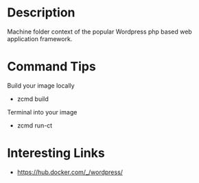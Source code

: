 # Description
Machine folder context of the popular Wordpress php based web application framework.

# Command Tips
Build your image locally
* zcmd build

Terminal into your image
* zcmd run-ct

# Interesting Links
* https://hub.docker.com/_/wordpress/
